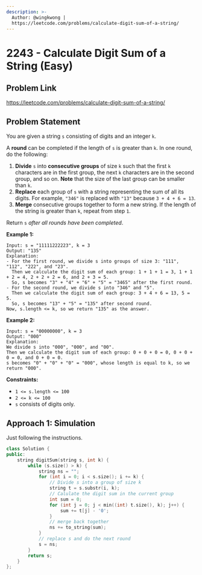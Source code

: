 ```yaml
---
description: >-
  Author: @wingkwong |
  https://leetcode.com/problems/calculate-digit-sum-of-a-string/
---
```


# 2243 - Calculate Digit Sum of a String (Easy)

## Problem Link

https://leetcode.com/problems/calculate-digit-sum-of-a-string/

## Problem Statement

You are given a string `s` consisting of digits and an integer `k`.

A **round** can be completed if the length of `s` is greater than `k`. In one round, do the following:

1. **Divide** `s` into **consecutive groups** of size `k` such that the first `k` characters are in the first group, the next `k` characters are in the second group, and so on. **Note** that the size of the last group can be smaller than `k`.
2. **Replace** each group of `s` with a string representing the sum of all its digits. For example, `"346"` is replaced with `"13"` because `3 + 4 + 6 = 13`.
3. **Merge** consecutive groups together to form a new string. If the length of the string is greater than `k`, repeat from step `1`.

Return `s` _after all rounds have been completed_.

**Example 1:**

```
Input: s = "11111222223", k = 3
Output: "135"
Explanation: 
- For the first round, we divide s into groups of size 3: "111", "112", "222", and "23".
  ​​​​​Then we calculate the digit sum of each group: 1 + 1 + 1 = 3, 1 + 1 + 2 = 4, 2 + 2 + 2 = 6, and 2 + 3 = 5. 
  So, s becomes "3" + "4" + "6" + "5" = "3465" after the first round.
- For the second round, we divide s into "346" and "5".
  Then we calculate the digit sum of each group: 3 + 4 + 6 = 13, 5 = 5. 
  So, s becomes "13" + "5" = "135" after second round. 
Now, s.length <= k, so we return "135" as the answer.
```

**Example 2:**

```
Input: s = "00000000", k = 3
Output: "000"
Explanation: 
We divide s into "000", "000", and "00".
Then we calculate the digit sum of each group: 0 + 0 + 0 = 0, 0 + 0 + 0 = 0, and 0 + 0 = 0. 
s becomes "0" + "0" + "0" = "000", whose length is equal to k, so we return "000".
```

**Constraints:**

* `1 <= s.length <= 100`
* `2 <= k <= 100`
* `s` consists of digits only.

## Approach 1: Simulation

Just following the instructions.

<SolutionAuthor name="@wingkwong"/>

```cpp
class Solution {
public:
    string digitSum(string s, int k) {
        while (s.size() > k) {
            string ns = "";
            for (int i = 0; i < s.size(); i += k) {
                // Divide s into a group of size k
                string t = s.substr(i, k);
                // Calulate the digit sum in the current group
                int sum = 0;
                for (int j = 0; j < min((int) t.size(), k); j++) {
                    sum += t[j] - '0';
                }
                // merge back together
                ns += to_string(sum);
            }
            // replace s and do the next round
            s = ns;
        }
        return s;
    }
};
```
